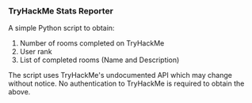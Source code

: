 ### TryHackMe Stats Reporter ###

A simple Python script to obtain:
1. Number of rooms completed on TryHackMe
2. User rank
3. List of completed rooms (Name and Description)

The script uses TryHackMe's undocumented API which may change without notice. No authentication to TryHackMe is required to obtain the above.


